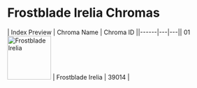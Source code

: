 # Frostblade Irelia Chromas

| Index  Preview | Chroma Name | Chroma ID ||------|---|---|| 01  <img src='https://raw.communitydragon.org/latest/plugins/rcp-be-lol-game-data/global/default/v1/champion-chroma-images/39/39014.png' alt='Frostblade Irelia' width='100'> | Frostblade Irelia | 39014 |